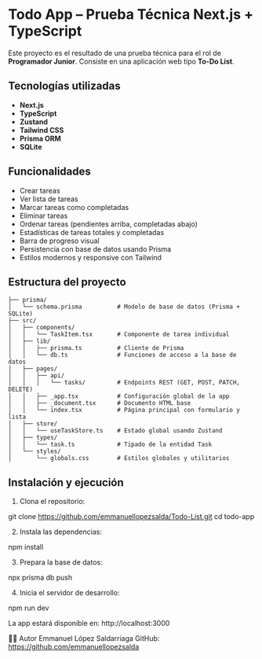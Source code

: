 # Todo App – Prueba Técnica Next.js + TypeScript

Este proyecto es el resultado de una prueba técnica para el rol de **Programador Junior**. Consiste en una aplicación web tipo **To-Do List**.

## Tecnologías utilizadas

- **Next.js** 
- **TypeScript** 
- **Zustand** 
- **Tailwind CSS** 
- **Prisma ORM**
- **SQLite**

## Funcionalidades

- Crear tareas
- Ver lista de tareas
- Marcar tareas como completadas
- Eliminar tareas
- Ordenar tareas (pendientes arriba, completadas abajo)
- Estadísticas de tareas totales y completadas
- Barra de progreso visual
- Persistencia con base de datos usando Prisma
- Estilos modernos y responsive con Tailwind

## Estructura del proyecto

```text
├── prisma/
│   └── schema.prisma          # Modelo de base de datos (Prisma + SQLite)
├── src/
│   ├── components/
│   │   └── TaskItem.tsx       # Componente de tarea individual
│   ├── lib/
│   │   ├── prisma.ts          # Cliente de Prisma
│   │   └── db.ts              # Funciones de acceso a la base de datos
│   ├── pages/
│   │   ├── api/
│   │   │   └── tasks/         # Endpoints REST (GET, POST, PATCH, DELETE)
│   │   ├── _app.tsx           # Configuración global de la app
│   │   ├── _document.tsx      # Documento HTML base
│   │   └── index.tsx          # Página principal con formulario y lista
│   ├── store/
│   │   └── useTaskStore.ts    # Estado global usando Zustand
│   ├── types/
│   │   └── task.ts            # Tipado de la entidad Task
│   └── styles/
│       └── globals.css        # Estilos globales y utilitarios
```

## Instalación y ejecución

1. Clona el repositorio:

git clone https://github.com/emmanuellopezsalda/Todo-List.git
cd todo-app

2. Instala las dependencias:

npm install

3. Prepara la base de datos:

npx prisma db push

4. Inicia el servidor de desarrollo:

npm run dev

La app estará disponible en: http://localhost:3000


👨‍💻 Autor
Emmanuel López Saldarriaga
GitHub: https://github.com/emmanuellopezsalda
